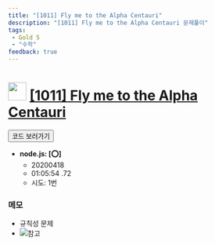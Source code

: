 ```yaml
---
title: "[1011] Fly me to the Alpha Centauri"
description: "[1011] Fly me to the Alpha Centauri 문제풀이"
tags: 
 - Gold 5
 - "수학"
feedback: true
---
```

<h1><img src="https://doky.space/assets/icpclev/g5.svg" height="37px"> <a href="http://icpc.me/1011" target="_blank">[1011] Fly me to the Alpha Centauri</a></h1>

<a href="https://github.com/DokySp/acmicpc-practice/tree/master/1011"><button class="btn btn-info">코드 보러가기</button></a>

- **node.js: [:o:]**
  - 20200418
  - 01:05:54 .72
  - 시도: 1번

### 메모
 - 규칙성 문제
 - ![참고](./appendix.png)
